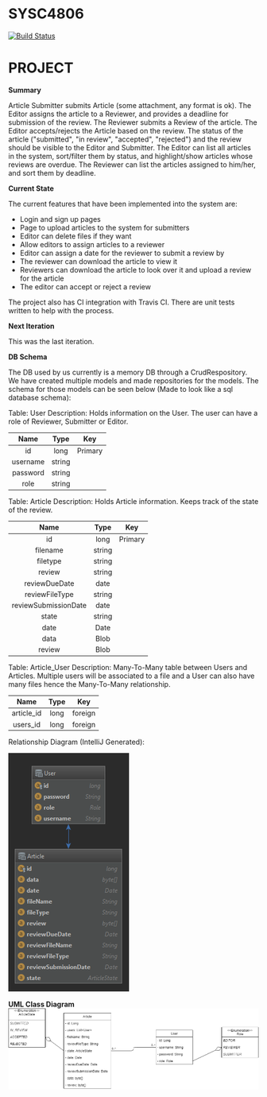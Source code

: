 # SYSC4806
[![Build Status](https://travis-ci.org/DanGravel/SYSC4806.svg?branch=master)](https://travis-ci.org/DanGravel/SYSC4806)
# PROJECT
**Summary**

Article Submitter submits Article (some attachment, any format is ok). The Editor assigns the article to a Reviewer, and provides a deadline for submission of the review. The Reviewer submits a Review of the article. The Editor accepts/rejects the Article based on the review. The status of the article ("submitted", "in review", "accepted", "rejected") and the review should be visible to the Editor and Submitter. The Editor can list all articles in the system, sort/filter them by status, and highlight/show articles whose reviews are overdue. The Reviewer can list the articles assigned to him/her, and sort them by deadline.

**Current State**

The current features that have been implemented into the system are:
- Login and sign up pages
- Page to upload articles to the system for submitters
- Editor can delete files if they want
- Allow editors to assign articles to a reviewer
- Editor can assign a date for the reviewer to submit a review by
- The reviewer can download the article to view it
- Reviewers can download the article to look over it and upload a review for the article
- The editor can accept or reject a review

The project also has CI integration with Travis CI. There are unit tests written to help with the process.

**Next Iteration**

This was the last iteration. 

**DB Schema**

The DB used by us currently is a memory DB through a CrudRespository. We have created multiple models and made repositories for the models. 
The schema for those models can be seen below (Made to look like a sql database schema):

Table: User
Description: Holds information on the User. The user can have a role of Reviewer, Submitter or Editor.

| Name      | Type    | Key      |
|:---------:|:-------:|:--------:|
| id        | long    | Primary  |
| username  | string  |          |
| password  | string  |          |
| role      | string  |          |
 
Table: Article
Description: Holds Article information. Keeps track of the state of the review.

| Name                 | Type    | Key      |
|:--------------------:|:-------:|:--------:|
| id                   | long    | Primary  |
| filename             | string  |          |
| filetype             | string  |          |
| review               | string  |          |
| reviewDueDate        | date    |          |
| reviewFileType       | string  |          |
| reviewSubmissionDate | date    |          |
| state                | string  |          |   
| date                 | Date    |          |   
| data                 | Blob    |          |
| review               | Blob    |          |

Table: Article_User
Description: Many-To-Many table between Users and Articles. Multiple users will be associated to a file and a User can also have many files hence the Many-To-Many relationship.

| Name        | Type    | Key      |
|:-----------:|:-------:|:--------:|
| article_id  | long    | foreign  |
| users_id    | long    | foreign  |

Relationship Diagram (IntelliJ Generated):

![](Project/UML%20Images/DBDiagram.PNG)

**UML Class Diagram**
![](Project/UML%20Images/ClassDiagram%20(1).png)
